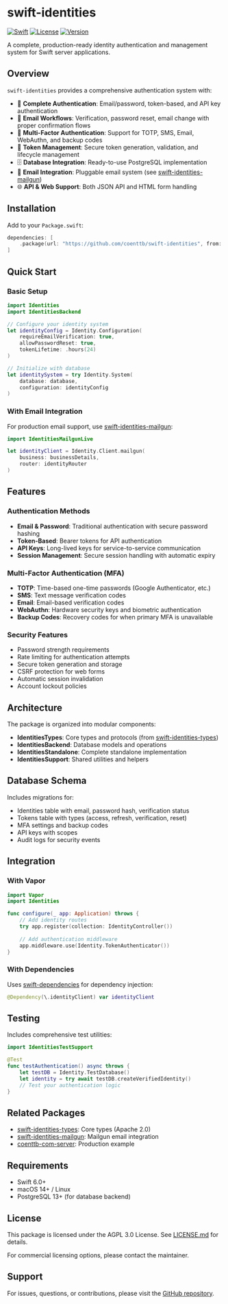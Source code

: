 # swift-identities

[![Swift](https://img.shields.io/badge/Swift-6.0-orange.svg)](https://swift.org)
[![License](https://img.shields.io/badge/License-AGPL%203.0-blue.svg)](LICENSE.md)
[![Version](https://img.shields.io/badge/version-0.1.0-green.svg)](https://github.com/coenttb/swift-identities/releases)

A complete, production-ready identity authentication and management system for Swift server applications.

## Overview

`swift-identities` provides a comprehensive authentication system with:

- 🔐 **Complete Authentication**: Email/password, token-based, and API key authentication
- 📧 **Email Workflows**: Verification, password reset, email change with proper confirmation flows
- 🔑 **Multi-Factor Authentication**: Support for TOTP, SMS, Email, WebAuthn, and backup codes
- 🎫 **Token Management**: Secure token generation, validation, and lifecycle management
- 🗄️ **Database Integration**: Ready-to-use PostgreSQL implementation
- 📨 **Email Integration**: Pluggable email system (see [swift-identities-mailgun](https://github.com/coenttb/swift-identities-mailgun))
- 🌐 **API & Web Support**: Both JSON API and HTML form handling

## Installation

Add to your `Package.swift`:

```swift
dependencies: [
    .package(url: "https://github.com/coenttb/swift-identities", from: "0.1.0")
]
```

## Quick Start

### Basic Setup

```swift
import Identities
import IdentitiesBackend

// Configure your identity system
let identityConfig = Identity.Configuration(
    requireEmailVerification: true,
    allowPasswordReset: true,
    tokenLifetime: .hours(24)
)

// Initialize with database
let identitySystem = try Identity.System(
    database: database,
    configuration: identityConfig
)
```

### With Email Integration

For production email support, use [swift-identities-mailgun](https://github.com/coenttb/swift-identities-mailgun):

```swift
import IdentitiesMailgunLive

let identityClient = Identity.Client.mailgun(
    business: businessDetails,
    router: identityRouter
)
```

## Features

### Authentication Methods

- **Email & Password**: Traditional authentication with secure password hashing
- **Token-Based**: Bearer tokens for API authentication
- **API Keys**: Long-lived keys for service-to-service communication
- **Session Management**: Secure session handling with automatic expiry

### Multi-Factor Authentication (MFA)

- **TOTP**: Time-based one-time passwords (Google Authenticator, etc.)
- **SMS**: Text message verification codes
- **Email**: Email-based verification codes
- **WebAuthn**: Hardware security keys and biometric authentication
- **Backup Codes**: Recovery codes for when primary MFA is unavailable

### Security Features

- Password strength requirements
- Rate limiting for authentication attempts
- Secure token generation and storage
- CSRF protection for web forms
- Automatic session invalidation
- Account lockout policies

## Architecture

The package is organized into modular components:

- **IdentitiesTypes**: Core types and protocols (from [swift-identities-types](https://github.com/coenttb/swift-identities-types))
- **IdentitiesBackend**: Database models and operations
- **IdentitiesStandalone**: Complete standalone implementation
- **IdentitiesSupport**: Shared utilities and helpers

## Database Schema

Includes migrations for:
- Identities table with email, password hash, verification status
- Tokens table with types (access, refresh, verification, reset)
- MFA settings and backup codes
- API keys with scopes
- Audit logs for security events

## Integration

### With Vapor

```swift
import Vapor
import Identities

func configure(_ app: Application) throws {
    // Add identity routes
    try app.register(collection: IdentityController())
    
    // Add authentication middleware
    app.middleware.use(Identity.TokenAuthenticator())
}
```

### With Dependencies

Uses [swift-dependencies](https://github.com/pointfreeco/swift-dependencies) for dependency injection:

```swift
@Dependency(\.identityClient) var identityClient
```

## Testing

Includes comprehensive test utilities:

```swift
import IdentitiesTestSupport

@Test
func testAuthentication() async throws {
    let testDB = Identity.TestDatabase()
    let identity = try await testDB.createVerifiedIdentity()
    // Test your authentication logic
}
```

## Related Packages

- [swift-identities-types](https://github.com/coenttb/swift-identities-types): Core types (Apache 2.0)
- [swift-identities-mailgun](https://github.com/coenttb/swift-identities-mailgun): Mailgun email integration
- [coenttb-com-server](https://github.com/coenttb/coenttb-com-server): Production example

## Requirements

- Swift 6.0+
- macOS 14+ / Linux
- PostgreSQL 13+ (for database backend)

## License

This package is licensed under the AGPL 3.0 License. See [LICENSE.md](LICENSE.md) for details.

For commercial licensing options, please contact the maintainer.

## Support

For issues, questions, or contributions, please visit the [GitHub repository](https://github.com/coenttb/swift-identities).
